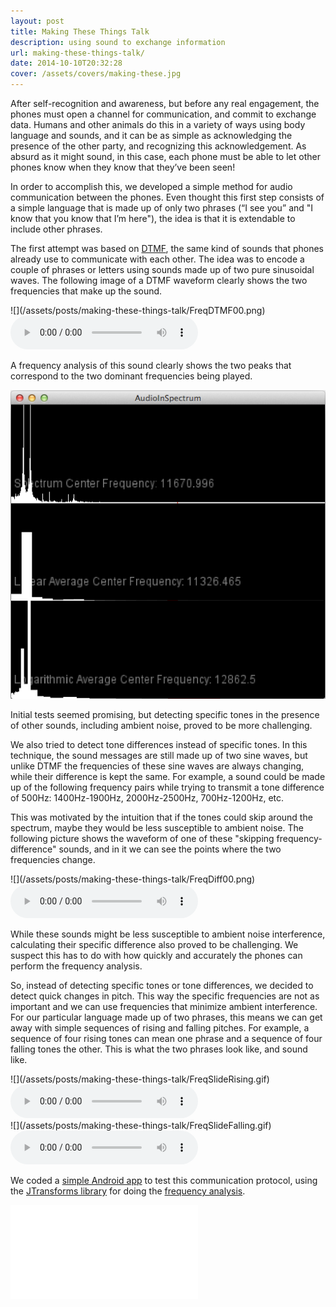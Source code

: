 ```yaml
---
layout: post
title: Making These Things Talk
description: using sound to exchange information
url: making-these-things-talk/
date: 2014-10-10T20:32:28
cover: /assets/covers/making-these.jpg
---
```

After self-recognition and awareness, but before any real engagement, the phones must open a channel for communication, and commit to exchange data. Humans and other animals do this in a variety of ways using body language and sounds, and it can be as simple as acknowledging the presence of the other party, and recognizing this acknowledgement. As absurd as it might sound, in this case, each phone must be able to let other phones know when they know that they’ve been seen!

In order to accomplish this, we developed a simple method for audio communication between the phones. Even thought this first step consists of a simple language that is made up of only two phrases (“I see you” and "I know that you know that I’m here"), the idea is that it is extendable to include other phrases.

The first attempt was based on [DTMF](http://en.wikipedia.org/wiki/Dual-tone_multi-frequency_signaling), the same kind of sounds that phones already use to communicate with each other. The idea was to encode a couple of phrases or letters using sounds made up of two pure sinusoidal waves. The following image of a DTMF waveform clearly shows the two frequencies that make up the sound.

<div class="img-mp3-container">
  ![](/assets/posts/making-these-things-talk/FreqDTMF00.png)
  <audio controls src="/assets/posts/making-these-things-talk/DTMF.mp3"></audio>
</div>

A frequency analysis of this sound clearly shows the two peaks that correspond to the two dominant frequencies being played.
  
![](/assets/posts/making-these-things-talk/FreqDTMF_FFT00.png)
  
Initial tests seemed promising, but detecting specific tones in the presence of other sounds, including ambient noise, proved to be more challenging.

We also tried to detect tone differences instead of specific tones. In this technique, the sound messages are still made up of two sine waves, but unlike DTMF the frequencies of these sine waves are always changing, while their difference is kept the same. For example, a sound could be made up of the following frequency pairs while trying to transmit a tone difference of 500Hz: 1400Hz-1900Hz, 2000Hz-2500Hz, 700Hz-1200Hz, etc.

This was motivated by the intuition that if the tones could skip around the spectrum, maybe they would be less susceptible to ambient noise. The following picture shows the waveform of one of these "skipping frequency-difference" sounds, and in it we can see the points where the two frequencies change.

<div class="img-mp3-container">
  ![](/assets/posts/making-these-things-talk/FreqDiff00.png)
  <audio controls src="/assets/posts/making-these-things-talk/FreqDiff.mp3"></audio>
</div>

While these sounds might be less susceptible to ambient noise interference, calculating their specific difference also proved to be challenging. We suspect this has to do with how quickly and accurately the phones can perform the frequency analysis.

So, instead of detecting specific tones or tone differences, we decided to detect quick changes in pitch. This way the specific frequencies are not as important and we can use frequencies that minimize ambient interference. For our particular language made up of two phrases, this means we can get away with simple sequences of rising and falling pitches. For example, a sequence of four rising tones can mean one phrase and a sequence of four falling tones the other. This is what the two phrases look like, and sound like.

<div class="img-mp3-container">
  ![](/assets/posts/making-these-things-talk/FreqSlideRising.gif)
  <audio controls src="/assets/posts/making-these-things-talk/FreqSlideRising.mp3"></audio>
</div>

<div class="img-mp3-container">
  ![](/assets/posts/making-these-things-talk/FreqSlideFalling.gif)
  <audio controls src="/assets/posts/making-these-things-talk/FreqSlideFalling.mp3"></audio>
</div>

We coded a [simple Android app](https://github.com/thiagohersan/memememe/tree/master/Android/SoundTest) to test this communication protocol, using the [JTransforms library](https://sites.google.com/site/piotrwendykier/software/jtransforms) for doing the [frequency analysis](https://en.wikipedia.org/wiki/Fourier_transform).

<div class="video-wrapper video-wrapper-16x9">
  <iframe src="//www.youtube.com/embed/zQK71ccRudA?rel=0" frameborder="0" allowfullscreen=""></iframe>
</div>
